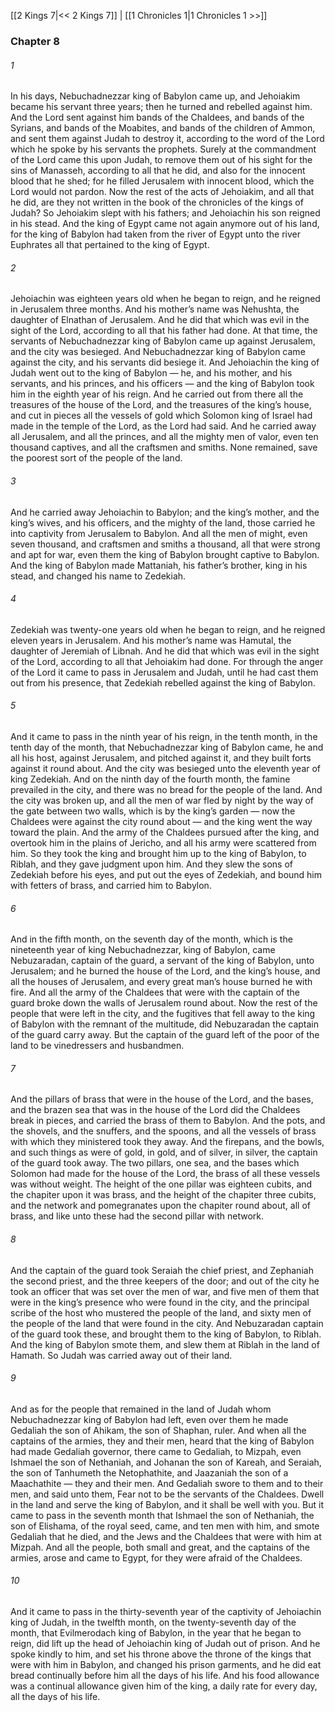 [[2 Kings 7|<< 2 Kings 7]]  |  [[1 Chronicles 1|1 Chronicles 1 >>]]

### Chapter 8
###### 1
In his days, Nebuchadnezzar king of Babylon came up, and Jehoiakim became his servant three years; then he turned and rebelled against him. And the Lord sent against him bands of the Chaldees, and bands of the Syrians, and bands of the Moabites, and bands of the children of Ammon, and sent them against Judah to destroy it, according to the word of the Lord which he spoke by his servants the prophets. Surely at the commandment of the Lord came this upon Judah, to remove them out of his sight for the sins of Manasseh, according to all that he did, and also for the innocent blood that he shed; for he filled Jerusalem with innocent blood, which the Lord would not pardon. Now the rest of the acts of Jehoiakim, and all that he did, are they not written in the book of the chronicles of the kings of Judah? So Jehoiakim slept with his fathers; and Jehoiachin his son reigned in his stead. And the king of Egypt came not again anymore out of his land, for the king of Babylon had taken from the river of Egypt unto the river Euphrates all that pertained to the king of Egypt.

###### 2
Jehoiachin was eighteen years old when he began to reign, and he reigned in Jerusalem three months. And his mother’s name was Nehushta, the daughter of Elnathan of Jerusalem. And he did that which was evil in the sight of the Lord, according to all that his father had done. At that time, the servants of Nebuchadnezzar king of Babylon came up against Jerusalem, and the city was besieged. And Nebuchadnezzar king of Babylon came against the city, and his servants did besiege it. And Jehoiachin the king of Judah went out to the king of Babylon — he, and his mother, and his servants, and his princes, and his officers — and the king of Babylon took him in the eighth year of his reign. And he carried out from there all the treasures of the house of the Lord, and the treasures of the king’s house, and cut in pieces all the vessels of gold which Solomon king of Israel had made in the temple of the Lord, as the Lord had said. And he carried away all Jerusalem, and all the princes, and all the mighty men of valor, even ten thousand captives, and all the craftsmen and smiths. None remained, save the poorest sort of the people of the land.

###### 3
And he carried away Jehoiachin to Babylon; and the king’s mother, and the king’s wives, and his officers, and the mighty of the land, those carried he into captivity from Jerusalem to Babylon. And all the men of might, even seven thousand, and craftsmen and smiths a thousand, all that were strong and apt for war, even them the king of Babylon brought captive to Babylon. And the king of Babylon made Mattaniah, his father’s brother, king in his stead, and changed his name to Zedekiah.

###### 4
Zedekiah was twenty-one years old when he began to reign, and he reigned eleven years in Jerusalem. And his mother’s name was Hamutal, the daughter of Jeremiah of Libnah. And he did that which was evil in the sight of the Lord, according to all that Jehoiakim had done. For through the anger of the Lord it came to pass in Jerusalem and Judah, until he had cast them out from his presence, that Zedekiah rebelled against the king of Babylon.

###### 5
And it came to pass in the ninth year of his reign, in the tenth month, in the tenth day of the month, that Nebuchadnezzar king of Babylon came, he and all his host, against Jerusalem, and pitched against it, and they built forts against it round about. And the city was besieged unto the eleventh year of king Zedekiah. And on the ninth day of the fourth month, the famine prevailed in the city, and there was no bread for the people of the land. And the city was broken up, and all the men of war fled by night by the way of the gate between two walls, which is by the king’s garden — now the Chaldees were against the city round about — and the king went the way toward the plain. And the army of the Chaldees pursued after the king, and overtook him in the plains of Jericho, and all his army were scattered from him. So they took the king and brought him up to the king of Babylon, to Riblah, and they gave judgment upon him. And they slew the sons of Zedekiah before his eyes, and put out the eyes of Zedekiah, and bound him with fetters of brass, and carried him to Babylon.

###### 6
And in the fifth month, on the seventh day of the month, which is the nineteenth year of king Nebuchadnezzar, king of Babylon, came Nebuzaradan, captain of the guard, a servant of the king of Babylon, unto Jerusalem; and he burned the house of the Lord, and the king’s house, and all the houses of Jerusalem, and every great man’s house burned he with fire. And all the army of the Chaldees that were with the captain of the guard broke down the walls of Jerusalem round about. Now the rest of the people that were left in the city, and the fugitives that fell away to the king of Babylon with the remnant of the multitude, did Nebuzaradan the captain of the guard carry away. But the captain of the guard left of the poor of the land to be vinedressers and husbandmen.

###### 7
And the pillars of brass that were in the house of the Lord, and the bases, and the brazen sea that was in the house of the Lord did the Chaldees break in pieces, and carried the brass of them to Babylon. And the pots, and the shovels, and the snuffers, and the spoons, and all the vessels of brass with which they ministered took they away. And the firepans, and the bowls, and such things as were of gold, in gold, and of silver, in silver, the captain of the guard took away. The two pillars, one sea, and the bases which Solomon had made for the house of the Lord, the brass of all these vessels was without weight. The height of the one pillar was eighteen cubits, and the chapiter upon it was brass, and the height of the chapiter three cubits, and the network and pomegranates upon the chapiter round about, all of brass, and like unto these had the second pillar with network.

###### 8
And the captain of the guard took Seraiah the chief priest, and Zephaniah the second priest, and the three keepers of the door; and out of the city he took an officer that was set over the men of war, and five men of them that were in the king’s presence who were found in the city, and the principal scribe of the host who mustered the people of the land, and sixty men of the people of the land that were found in the city. And Nebuzaradan captain of the guard took these, and brought them to the king of Babylon, to Riblah. And the king of Babylon smote them, and slew them at Riblah in the land of Hamath. So Judah was carried away out of their land.

###### 9
And as for the people that remained in the land of Judah whom Nebuchadnezzar king of Babylon had left, even over them he made Gedaliah the son of Ahikam, the son of Shaphan, ruler. And when all the captains of the armies, they and their men, heard that the king of Babylon had made Gedaliah governor, there came to Gedaliah, to Mizpah, even Ishmael the son of Nethaniah, and Johanan the son of Kareah, and Seraiah, the son of Tanhumeth the Netophathite, and Jaazaniah the son of a Maachathite — they and their men. And Gedaliah swore to them and to their men, and said unto them, Fear not to be the servants of the Chaldees. Dwell in the land and serve the king of Babylon, and it shall be well with you. But it came to pass in the seventh month that Ishmael the son of Nethaniah, the son of Elishama, of the royal seed, came, and ten men with him, and smote Gedaliah that he died, and the Jews and the Chaldees that were with him at Mizpah. And all the people, both small and great, and the captains of the armies, arose and came to Egypt, for they were afraid of the Chaldees.

###### 10
And it came to pass in the thirty-seventh year of the captivity of Jehoiachin king of Judah, in the twelfth month, on the twenty-seventh day of the month, that Evilmerodach king of Babylon, in the year that he began to reign, did lift up the head of Jehoiachin king of Judah out of prison. And he spoke kindly to him, and set his throne above the throne of the kings that were with him in Babylon, and changed his prison garments, and he did eat bread continually before him all the days of his life. And his food allowance was a continual allowance given him of the king, a daily rate for every day, all the days of his life.